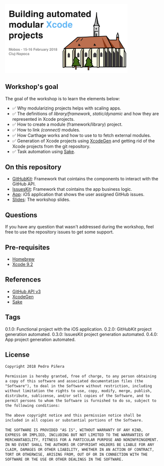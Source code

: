 <img src="Assets/logo.png" width="400"/>

## Workshop's goal

The goal of the workshop is to learn the elements below:

- ✅ Why modularizing projects helps with scaling apps.
- ✅ The definitions of *library/framework*, *static/dynamic* and how they are represented in Xcode projects.
- ✅ How to create a module (framework/library) project.
- ✅ How to link *(connect)* modules.
- ✅ How Carthage works and how to use to to fetch external modules.
- ✅ Generation of Xcode projects using [XcodeGen](https://github.com/yonaskolb/XcodeGen) and getting rid of the Xcode projects from the git repository.
- ✅ Task automation using [Sake](https://github.com/xcodeswift/sake).

## On this repository
- [GitHubKit](/Projects/GitHubKit): Framework that cointains the components to interact with the GitHub API.
- [IssuesKit](/Projects/IssuesKit): Framework that cointains the app business logic.
- [App](/Projects/App): iOS application that shows the user assigned GitHub issues.
- [Slides](/slides): The workshop slides.

## Questions
If you have any question that wasn't addressed during the workshop, feel free to use the repository issues to get some support.

## Pre-requisites
- [Homebrew](https://brew.sh)
- [Xcode 9.2](https://developer.apple.com/xcode/)

## References
- [GitHub API v3](https://developer.github.com/v3/)
- [XcodeGen](https://github.com/yonaskolb/xcodegen)
- [Sake](https://github.com/xcodeswift/sake)

## Tags
0.1.0: Functional project with the iOS application.
0.2.0: GitHubKit project generation automated.
0.3.0: IssuesKit project generation automated.
0.4.0: App project generation automated.

## License

```
Copyright 2018 Pedro Piñera

Permission is hereby granted, free of charge, to any person obtaining a copy of this software and associated documentation files (the "Software"), to deal in the Software without restriction, including without limitation the rights to use, copy, modify, merge, publish, distribute, sublicense, and/or sell copies of the Software, and to permit persons to whom the Software is furnished to do so, subject to the following conditions:

The above copyright notice and this permission notice shall be included in all copies or substantial portions of the Software.

THE SOFTWARE IS PROVIDED "AS IS", WITHOUT WARRANTY OF ANY KIND, EXPRESS OR IMPLIED, INCLUDING BUT NOT LIMITED TO THE WARRANTIES OF MERCHANTABILITY, FITNESS FOR A PARTICULAR PURPOSE AND NONINFRINGEMENT. IN NO EVENT SHALL THE AUTHORS OR COPYRIGHT HOLDERS BE LIABLE FOR ANY CLAIM, DAMAGES OR OTHER LIABILITY, WHETHER IN AN ACTION OF CONTRACT, TORT OR OTHERWISE, ARISING FROM, OUT OF OR IN CONNECTION WITH THE SOFTWARE OR THE USE OR OTHER DEALINGS IN THE SOFTWARE.
```